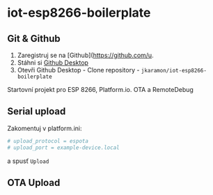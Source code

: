 # iot-esp8266-boilerplate

## Git & Github
1. Zaregistruj se na [Github](https://github.com/u.
1. Stáhni si [Github Desktop](https://desktop.github.com/)
1. Otevři Github Desktop - Clone repository - `jkaramon/iot-esp8266-boilerplate`



Startovní projekt pro ESP 8266, Platform.io. OTA a RemoteDebug

## Serial upload
Zakomentuj v platform.ini:
```ini
# upload_protocol = espota
# upload_port = example-device.local
```
a spusť `Upload`

## OTA Upload

